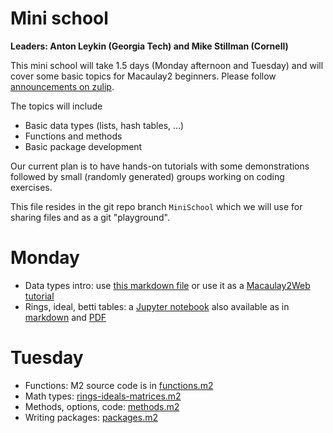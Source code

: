 # Mini school

**Leaders: Anton Leykin (Georgia Tech) and Mike Stillman (Cornell)**

This mini school will take 1.5 days (Monday afternoon and Tuesday) and will cover some basic topics for Macaulay2 beginners.
Please follow [announcements on zulip](https://macaulay2.zulipchat.com/#narrow/channel/495772-Workshop.3A-2025-Tulane/topic/MiniSchool). 

The topics will include 
* Basic data types (lists, hash tables, ...)
* Functions and methods
* Basic package development

Our current plan is to have hands-on tutorials with some demonstrations followed by 
small (randomly generated) groups working on coding exercises. 

This file resides in the git repo branch `MiniSchool` which we will use for sharing files and as a git "playground".

# Monday
* Data types intro: use [this markdown file](MiniSchool/data-types.md) or use it as a [Macaulay2Web tutorial](https://www.unimelb-macaulay2.cloud.edu.au/#tutorial-datatypes-1)
* Rings, ideal, betti tables: a [Jupyter notebook](MiniSchool/first-steps-math.ipynb) also available as in [markdown](MiniSchool/first-steps.md) and [PDF](MiniSchool/first-steps-math.pdf) 

# Tuesday
* Functions: M2 source code is in [functions.m2](MiniSchool/functions.m2) 
* Math types: [rings-ideals-matrices.m2](MiniSchool/rings-ideals-matrices.m2)  
* Methods, options, code: [methods.m2](MiniSchool/methods.m2)
* Writing packages: [packages.m2](MiniSchool/packages.m2)
